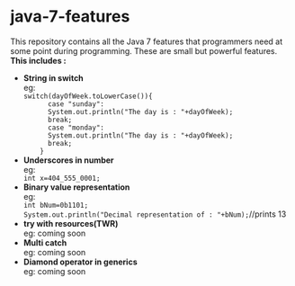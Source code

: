 # java-7-features
This repository contains all the Java 7 features that programmers need at some point during programming.
These are small but powerful features.
<br />
<b>This includes :</b>
<ul>
  <li><b>String in switch</b></li>
    eg: <br />
    <code>switch(dayOfWeek.toLowerCase()){</code><br />
              <code>&nbsp;&nbsp;&nbsp;&nbsp;&nbsp;&nbsp;case "sunday":</code><br />
              <code>&nbsp;&nbsp;&nbsp;&nbsp;&nbsp;&nbsp;System.out.println("The day is : "+dayOfWeek);</code><br />
              <code>&nbsp;&nbsp;&nbsp;&nbsp;&nbsp;&nbsp;break;</code><br />
              <code>&nbsp;&nbsp;&nbsp;&nbsp;&nbsp;&nbsp;case "monday":</code><br />
              <code>&nbsp;&nbsp;&nbsp;&nbsp;&nbsp;&nbsp;System.out.println("The day is : "+dayOfWeek);</code><br />
              <code>&nbsp;&nbsp;&nbsp;&nbsp;&nbsp;&nbsp;break;</code><br />
              <code>&nbsp;&nbsp;&nbsp;&nbsp;}</code>
  <li><b>Underscores in number</b></li>
  eg: <br />
  <code>int x=404_555_0001;</code>
  <li><b>Binary value representation</b></li>
  eg: <br />
  <code>int bNum=0b1101;</code><br />
  <code>System.out.println("Decimal representation of : "+bNum);</code>//prints 13<br />
  <li><b>try with resources(TWR)</b></li>
  eg: coming soon
  <li><b>Multi catch</b></li>
  eg: coming soon
  <li><b>Diamond operator in generics</b></li>
  eg: coming soon
</ul>
